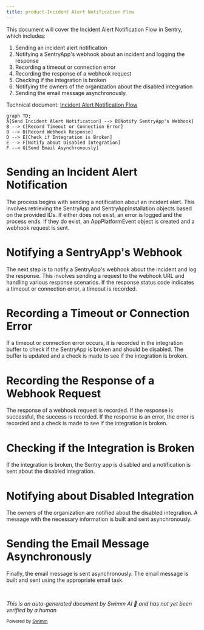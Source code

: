 ```yaml
---
title: product-Incident Alert Notification Flow
---
```

This document will cover the Incident Alert Notification Flow in Sentry, which includes:

1. Sending an incident alert notification
2. Notifying a SentryApp's webhook about an incident and logging the response
3. Recording a timeout or connection error
4. Recording the response of a webhook request
5. Checking if the integration is broken
6. Notifying the owners of the organization about the disabled integration
7. Sending the email message asynchronously.

Technical document: <SwmLink doc-title="Incident Alert Notification Flow">[Incident Alert Notification Flow](/.swm/incident-alert-notification-flow.cj3n3azh.sw.md)</SwmLink>

```mermaid
graph TD;
A[Send Incident Alert Notification] --> B[Notify SentryApp's Webhook]
B --> C[Record Timeout or Connection Error]
B --> D[Record Webhook Response]
D --> E[Check if Integration is Broken]
E --> F[Notify about Disabled Integration]
F --> G[Send Email Asynchronously]
```

# Sending an Incident Alert Notification

The process begins with sending a notification about an incident alert. This involves retrieving the SentryApp and SentryAppInstallation objects based on the provided IDs. If either does not exist, an error is logged and the process ends. If they do exist, an AppPlatformEvent object is created and a webhook request is sent.

# Notifying a SentryApp's Webhook

The next step is to notify a SentryApp's webhook about the incident and log the response. This involves sending a request to the webhook URL and handling various response scenarios. If the response status code indicates a timeout or connection error, a timeout is recorded.

# Recording a Timeout or Connection Error

If a timeout or connection error occurs, it is recorded in the integration buffer to check if the SentryApp is broken and should be disabled. The buffer is updated and a check is made to see if the integration is broken.

# Recording the Response of a Webhook Request

The response of a webhook request is recorded. If the response is successful, the success is recorded. If the response is an error, the error is recorded and a check is made to see if the integration is broken.

# Checking if the Integration is Broken

If the integration is broken, the Sentry app is disabled and a notification is sent about the disabled integration.

# Notifying about Disabled Integration

The owners of the organization are notified about the disabled integration. A message with the necessary information is built and sent asynchronously.

# Sending the Email Message Asynchronously

Finally, the email message is sent asynchronously. The email message is built and sent using the appropriate email task.

&nbsp;

*This is an auto-generated document by Swimm AI 🌊 and has not yet been verified by a human*

<SwmMeta version="3.0.0" repo-id="Z2l0aHViJTNBJTNBc2VudHJ5LWRlbW8lM0ElM0FTd2ltbS1EZW1v" repo-name="sentry-demo" doc-type="product-flows"><sup>Powered by [Swimm](/)</sup></SwmMeta>
